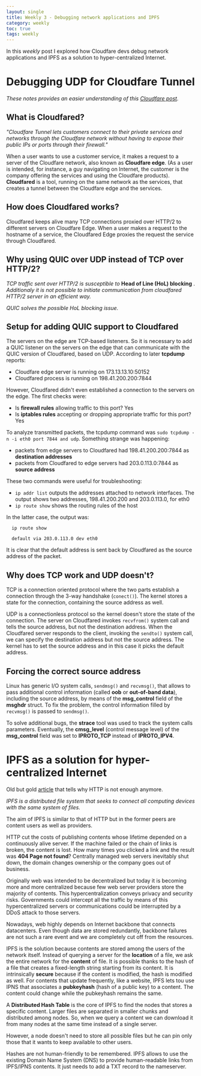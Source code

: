 ```yaml
---
layout: single
title: Weekly 3 - Debugging network applications and IPFS
category: weekly
toc: true
tags: weekly
---
```


In this _weekly_ post I explored how Cloudfare devs debug network applications and
IPFS as a solution to hyper-centralized Internet.

# Debugging UDP for Cloudfare Tunnel
_These notes provides an easier understanding of this [Cloudfare post](https://blog.cloudflare.com/getting-cloudflare-tunnels-to-connect-to-the-cloudflare-network-with-quic/)._

## What is Cloudfared?

_"Cloudfare Tunnel lets customers connect to their private services and networks through the Cloudfare network without having to expose their public IPs or ports through their firewall."_

When a user wants to use a customer service, it makes a request to a server of the Cloudfare network, also known as __Cloudfare edge__. (As a user is intended, for instance, a guy navigating on Internet, the customer is the company offering the services and using the Cloudfare products). __Cloudfared__ is a tool, running on the same network as the services, that creates a tunnel between the Cloudfare edge and the services.

## How does Cloudfared works?
Cloudfared keeps alive many TCP connections proxied over HTTP/2 to different servers on Cloudfare Edge. When a user makes a request to the hostname of a service, the Cloudfared Edge proxies the request the service through Cloudfared.

## Why using QUIC over UDP instead of TCP over HTTP/2?
_TCP traffic sent over HTTP/2 is susceptible to_ __Head of Line (HoL) blocking__ . _Additionaly it is not possible to initiate communication from cloudfared HTTP/2 server in an efficient way._

_QUIC solves the possible HoL blocking issue._

## Setup for adding QUIC support to Cloudfared
The servers on the edge are TCP-based listeners. So it is necessary to add a QUIC listener on the servers on the edge that can communicate with the QUIC version of Cloudfared, based on UDP. According to later __tcpdump__ reports:
- Cloudfare edge server is running on 173.13.13.10:50152
- Cloudfared process is running on 198.41.200.200:7844

However, Cloudfared didn't even established a connection to the servers on the edge.
The first checks were:
- Is __firewall rules__ allowing traffic to this port? Yes
- Is __iptables rules__ accepting or dropping appropriate traffic for this port? Yes

To analyze transmitted packets, the tcpdump command was `sudo tcpdump -n -i eth0 port 7844 and udp`. Something strange was happening:
- packets from edge servers to Cloudfared had 198.41.200.200:7844 as __destination addresses__
- packets from Cloudfared to edge servers had 203.0.113.0:7844 as __source address__

These two commands were useful for troubleshooting:
- `ip addr list` outputs the addresses attached to network interfaces. The output shows two addresses, 198.41.200.200 and 203.0.113.0, for eth0
- `ip route show` shows the routing rules of the host

In the latter case, the output was:
```
  ip route show

  default via 203.0.113.0 dev eth0
```

It is clear that the default address is sent back by Cloudfared as the source address of the packet.

## Why does TCP work and UDP doesn't?
TCP is a connection oriented protocol where the two parts establish a connection through the 3-way handshake (`conect()`). The kernel stores a state for the connection, containing the source address as well.

UDP is a connectionless protocol so the kernel doesn't store the state of the connection. The server on Cloudfared invokes `recvfrom()` system call and tells the source address, but not the destination address. When the Cloudfared server responds to the client, invoking the `sendto()` system call, we can specify the destination address but not the source address. The kernel has to set the source address and in this case it picks the default address.

## Forcing the correct source address
Linux has generic I/O system calls, `sendmsg()` and `recvmsg()`, that allows to pass additional control information (called __oob__ or __out-of-band data__), including the source address, by means of the __msg_control__ field of the __msghdr__ struct. To fix the problem, the control information filled by `recvmsg()` is passed to `sendmsg()`.

To solve additional bugs, the __strace__ tool was used to track the system calls parameters. Eventually, the __cmsg_level__ (control message level) of the __msg_control__ field was set to __IPROTO_TCP__ instead of __IPROTO_IPV4__.

# IPFS as a solution for hyper-centralized Internet

Old but gold [article](https://ipfs.io/ipfs/QmNhFJjGcMPqpuYfxL62VVB9528NXqDNMFXiqN5bgFYiZ1/its-time-for-the-permanent-web.html) that tells why HTTP is not enough anymore.

_IPFS is a distributed file system that seeks to connect all computing devices with the same system of files._

The aim of IPFS is similar to that of HTTP but in the former peers are content users as well as providers.

HTTP cut the costs of publishing contents whose lifetime depended on a continuously alive server. If the machine failed or the chain of links is broken, the content is lost. How many times you clicked a link and the result was __404 Page not found__? Centrally managed web servers inevitably shut down, the domain changes ownership or the company goes out of business.

Originally web was intended to be decentralized but today it is becoming more and more centralized because few web server providers store the majority of contents. This hypercentralization conveys privacy and security risks. Governments could intercept all the traffic by means of this hypercentralized servers or communications could be interrupted by a DDoS attack to those servers.

Nowadays, web highly depends on Internet backbone that connects datacenters. Even though data are stored redundantly, backbone failures are not such a rare event and we are completely cut off from the resources.

IPFS is the solution because contents are stored among the users of the network itself. Instead of querying a server for the __location__ of a file, we ask the entire network for the __content__ of file. It is possible thanks to the hash of a file that creates a fixed-length string starting from its content. It is intrinsically __secure__ because if the content is modified, the hash is modified as well. For contents that update frequently, like a website, IPFS lets tou use IPNS that associates a __pubkeyhash__ (hash of a public key) to a content. The content could change while the pubkeyhash remains the same.

A __Distributed Hash Table__ is the core of IPFS to find the nodes that stores a specific content. Larger files are separated in smaller chunks and distributed among nodes. So, when we query a content we can download it from many nodes at the same time instead of a single server.

However, a node doesn't need to store all possible files but he can pin only those that it wants to keep available to other users.

Hashes are not human-friendly to be remembered. IPFS allows to use the existing Domain Name System (DNS) to provide human-readable links from IPFS/IPNS contents. It just needs to add a TXT record to the nameserver.
